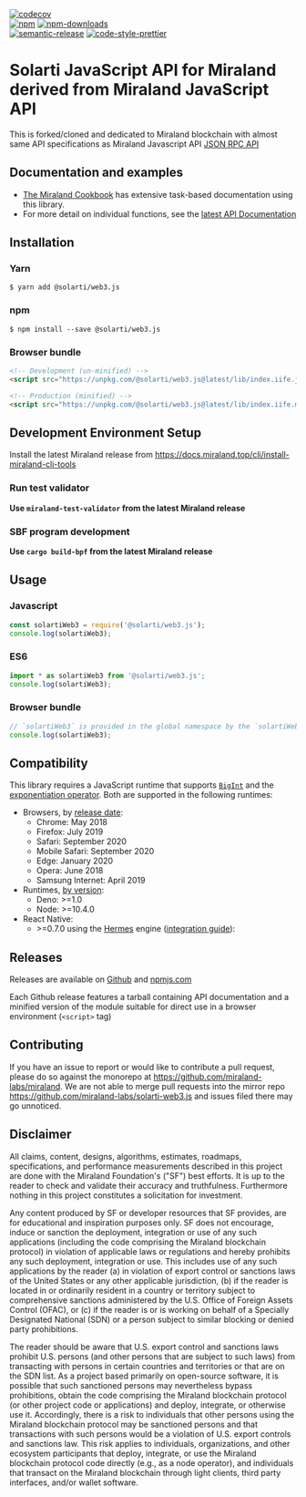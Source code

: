 [![codecov][codecov-image]][codecov-url]
<br>
[![npm][npm-image]][npm-url]
[![npm-downloads][npm-downloads-image]][npm-url]
<br>
[![semantic-release][semantic-release-image]][semantic-release-url]
[![code-style-prettier][code-style-prettier-image]][code-style-prettier-url]

[codecov-image]: https://codecov.io/gh/miraland-labs/solarti-web3.js/branch/master/graph/badge.svg
[codecov-url]: https://codecov.io/gh/miraland-labs/solarti-web3.js
[npm-image]: https://img.shields.io/npm/v/@solarti/web3.js.svg?style=flat
[npm-downloads-image]: https://img.shields.io/npm/dm/@solarti/web3.js.svg?style=flat
[npm-url]: https://www.npmjs.com/package/@solarti/web3.js
[semantic-release-image]: https://img.shields.io/badge/%20%20%F0%9F%93%A6%F0%9F%9A%80-semantic--release-e10079.svg
[semantic-release-url]: https://github.com/semantic-release/semantic-release
[code-style-prettier-image]: https://img.shields.io/badge/code_style-prettier-ff69b4.svg?style=flat-square
[code-style-prettier-url]: https://github.com/prettier/prettier

# Solarti JavaScript API for Miraland derived from Miraland JavaScript API

This is forked/cloned and dedicated to Miraland blockchain with almost same API specifications as Miraland Javascript API [JSON RPC API](https://docs.miraland.top/apps/jsonrpc-api)

## Documentation and examples

 - [The Miraland Cookbook](https://miralandcookbook.com/) has extensive task-based documentation using this library.
 - For more detail on individual functions, see the [latest API Documentation](https://miraland-labs.github.io/solarti-web3.js/)

## Installation

### Yarn

```
$ yarn add @solarti/web3.js
```

### npm

```
$ npm install --save @solarti/web3.js
```

### Browser bundle

```html
<!-- Development (un-minified) -->
<script src="https://unpkg.com/@solarti/web3.js@latest/lib/index.iife.js"></script>

<!-- Production (minified) -->
<script src="https://unpkg.com/@solarti/web3.js@latest/lib/index.iife.min.js"></script>
```

## Development Environment Setup

Install the latest Miraland release from https://docs.miraland.top/cli/install-miraland-cli-tools

### Run test validator

**Use `miraland-test-validator` from the latest Miraland release**

### SBF program development

**Use `cargo build-bpf` from the latest Miraland release**

## Usage

### Javascript

```js
const solartiWeb3 = require('@solarti/web3.js');
console.log(solartiWeb3);
```

### ES6

```js
import * as solartiWeb3 from '@solarti/web3.js';
console.log(solartiWeb3);
```

### Browser bundle

```js
// `solartiWeb3` is provided in the global namespace by the `solartiWeb3.min.js` script bundle.
console.log(solartiWeb3);
```

## Compatibility

This library requires a JavaScript runtime that supports [`BigInt`](https://developer.mozilla.org/en-US/docs/Web/JavaScript/Reference/Global_Objects/BigInt) and the [exponentiation operator](https://developer.mozilla.org/en-US/docs/Web/JavaScript/Reference/Operators/Exponentiation). Both are supported in the following runtimes:

- Browsers, by [release date](https://caniuse.com/bigint):
  - Chrome: May 2018
  - Firefox: July 2019
  - Safari: September 2020
  - Mobile Safari: September 2020
  - Edge: January 2020
  - Opera: June 2018
  - Samsung Internet: April 2019
- Runtimes, [by version](https://developer.mozilla.org/en-US/docs/Web/JavaScript/Reference/Global_Objects/BigInt):
  - Deno: >=1.0
  - Node: >=10.4.0
- React Native:
  - \>=0.7.0 using the [Hermes](https://reactnative.dev/blog/2022/07/08/hermes-as-the-default) engine ([integration guide](https://miralandcookbook.com/integrations/react-native.html#how-to-use-solarti-web3-js-in-a-react-native-app)):

## Releases

Releases are available on [Github](https://github.com/miraland-labs/solarti-web3.js/releases)
and [npmjs.com](https://www.npmjs.com/package/@solarti/web3.js)

Each Github release features a tarball containing API documentation and a
minified version of the module suitable for direct use in a browser environment
(`<script>` tag)

## Contributing

If you have an issue to report or would like to contribute a pull request, please do so against the monorepo at https://github.com/miraland-labs/miraland. We are not able to merge pull requests into the mirror repo https://github.com/miraland-labs/solarti-web3.js and issues filed there may go unnoticed.

## Disclaimer

All claims, content, designs, algorithms, estimates, roadmaps,
specifications, and performance measurements described in this project
are done with the Miraland Foundation's ("SF") best efforts. It is up to
the reader to check and validate their accuracy and truthfulness.
Furthermore nothing in this project constitutes a solicitation for
investment.

Any content produced by SF or developer resources that SF provides, are
for educational and inspiration purposes only. SF does not encourage,
induce or sanction the deployment, integration or use of any such
applications (including the code comprising the Miraland blockchain
protocol) in violation of applicable laws or regulations and hereby
prohibits any such deployment, integration or use. This includes use of
any such applications by the reader (a) in violation of export control
or sanctions laws of the United States or any other applicable
jurisdiction, (b) if the reader is located in or ordinarily resident in
a country or territory subject to comprehensive sanctions administered
by the U.S. Office of Foreign Assets Control (OFAC), or (c) if the
reader is or is working on behalf of a Specially Designated National
(SDN) or a person subject to similar blocking or denied party
prohibitions.

The reader should be aware that U.S. export control and sanctions laws
prohibit U.S. persons (and other persons that are subject to such laws)
from transacting with persons in certain countries and territories or
that are on the SDN list. As a project based primarily on open-source
software, it is possible that such sanctioned persons may nevertheless
bypass prohibitions, obtain the code comprising the Miraland blockchain
protocol (or other project code or applications) and deploy, integrate,
or otherwise use it. Accordingly, there is a risk to individuals that
other persons using the Miraland blockchain protocol may be sanctioned
persons and that transactions with such persons would be a violation of
U.S. export controls and sanctions law. This risk applies to
individuals, organizations, and other ecosystem participants that
deploy, integrate, or use the Miraland blockchain protocol code directly
(e.g., as a node operator), and individuals that transact on the Miraland
blockchain through light clients, third party interfaces, and/or wallet
software.
